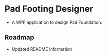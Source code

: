 # Pad Footing Designer
* A WPF application to design Pad Foundation.

## Roadmap
* Updated README information